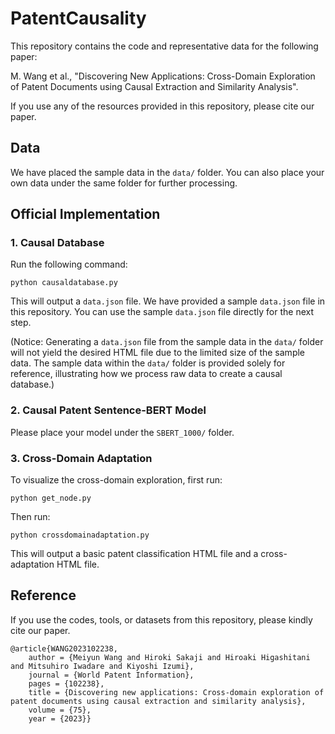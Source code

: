 # PatentCausality

This repository contains the code and representative data for the following paper:

M. Wang et al., "Discovering New Applications: Cross-Domain Exploration of Patent Documents using Causal Extraction and Similarity Analysis".

If you use any of the resources provided in this repository, please cite our paper.

## Data

We have placed the sample data in the `data/` folder. You can also place your own data under the same folder for further processing.

## Official Implementation

### 1. Causal Database

Run the following command:

```
python causaldatabase.py
```

This will output a `data.json` file. We have provided a sample `data.json` file in this repository. You can use the sample `data.json` file directly for the next step.

(Notice: Generating a `data.json` file from the sample data in the `data/` folder will not yield the desired HTML file due to the limited size of the sample data. The sample data within the `data/` folder is provided solely for reference, illustrating how we process raw data to create a causal database.)

### 2. Causal Patent Sentence-BERT Model

Please place your model under the `SBERT_1000/` folder.

### 3. Cross-Domain Adaptation

To visualize the cross-domain exploration, first run:

```
python get_node.py
```

Then run:

```
python crossdomainadaptation.py
```

This will output a basic patent classification HTML file and a cross-adaptation HTML file. 
## Reference

If you use the codes, tools, or datasets from this repository, please kindly cite our paper.

```
@article{WANG2023102238,
	author = {Meiyun Wang and Hiroki Sakaji and Hiroaki Higashitani and Mitsuhiro Iwadare and Kiyoshi Izumi},
	journal = {World Patent Information},
	pages = {102238},
	title = {Discovering new applications: Cross-domain exploration of patent documents using causal extraction and similarity analysis},
	volume = {75},
	year = {2023}}
```
